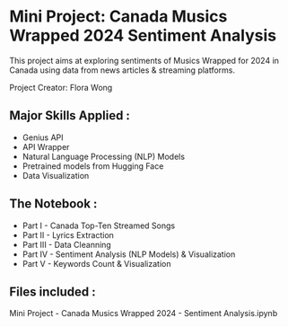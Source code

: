 # Mini Project: Canada Musics Wrapped 2024 Sentiment Analysis

This project aims at exploring sentiments of Musics Wrapped for 2024 in Canada using data from news articles & streaming platforms.

Project Creator: Flora Wong

## Major Skills Applied :
- Genius API
- API Wrapper
- Natural Language Processing (NLP) Models 
- Pretrained models from Hugging Face
- Data Visualization


## The Notebook :
- Part I - Canada Top-Ten Streamed Songs
- Part II - Lyrics Extraction
- Part III - Data Cleanning
- Part IV - Sentiment Analysis (NLP Models) & Visualization
- Part V - Keywords Count & Visualization

## Files included :
Mini Project - Canada Musics Wrapped 2024 - Sentiment Analysis.ipynb

<br></br>
